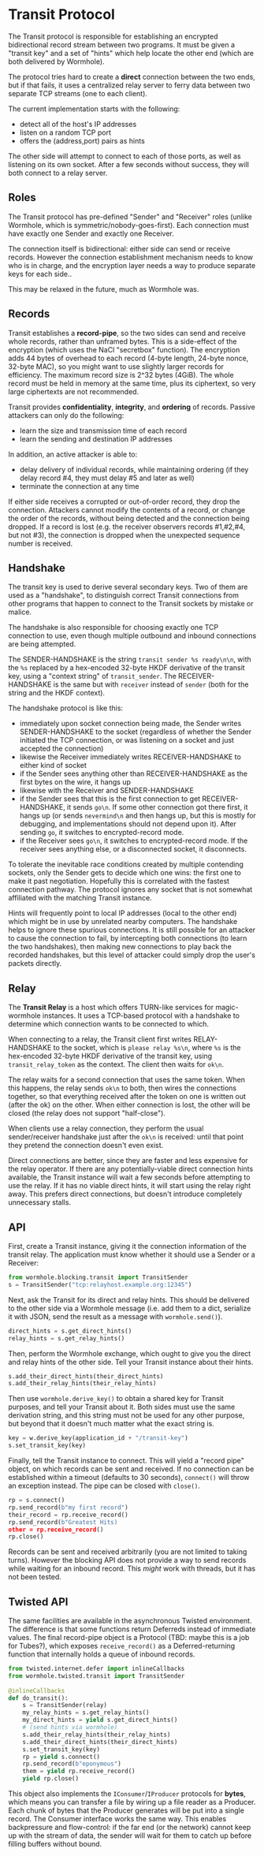 # Transit Protocol

The Transit protocol is responsible for establishing an encrypted
bidirectional record stream between two programs. It must be given a "transit
key" and a set of "hints" which help locate the other end (which are both
delivered by Wormhole).

The protocol tries hard to create a **direct** connection between the two
ends, but if that fails, it uses a centralized relay server to ferry data
between two separate TCP streams (one to each client).

The current implementation starts with the following:

* detect all of the host's IP addresses
* listen on a random TCP port
* offers the (address,port) pairs as hints

The other side will attempt to connect to each of those ports, as well as
listening on its own socket. After a few seconds without success, they will
both connect to a relay server.

## Roles

The Transit protocol has pre-defined "Sender" and "Receiver" roles (unlike
Wormhole, which is symmetric/nobody-goes-first). Each connection must have
exactly one Sender and exactly one Receiver.

The connection itself is bidirectional: either side can send or receive
records. However the connection establishment mechanism needs to know who is
in charge, and the encryption layer needs a way to produce separate keys for
each side..

This may be relaxed in the future, much as Wormhole was.

## Records

Transit establishes a **record-pipe**, so the two sides can send and receive
whole records, rather than unframed bytes. This is a side-effect of the
encryption (which uses the NaCl "secretbox" function). The encryption adds 44
bytes of overhead to each record (4-byte length, 24-byte nonce, 32-byte MAC),
so you might want to use slightly larger records for efficiency. The maximum
record size is 2^32 bytes (4GiB). The whole record must be held in memory at
the same time, plus its ciphertext, so very large ciphertexts are not
recommended.

Transit provides **confidentiality**, **integrity**, and **ordering** of
records. Passive attackers can only do the following:

* learn the size and transmission time of each record
* learn the sending and destination IP addresses

In addition, an active attacker is able to:

* delay delivery of individual records, while maintaining ordering (if they
  delay record #4, they must delay #5 and later as well)
* terminate the connection at any time

If either side receives a corrupted or out-of-order record, they drop the
connection. Attackers cannot modify the contents of a record, or change the
order of the records, without being detected and the connection being
dropped. If a record is lost (e.g. the receiver observers records #1,#2,#4,
but not #3), the connection is dropped when the unexpected sequence number is
received.

## Handshake

The transit key is used to derive several secondary keys. Two of them are
used as a "handshake", to distinguish correct Transit connections from other
programs that happen to connect to the Transit sockets by mistake or malice.

The handshake is also responsible for choosing exactly one TCP connection to
use, even though multiple outbound and inbound connections are being
attempted.

The SENDER-HANDSHAKE is the string `transit sender %s ready\n\n`, with the
`%s` replaced by a hex-encoded 32-byte HKDF derivative of the transit key,
using a "context string" of `transit_sender`. The RECEIVER-HANDSHAKE is the
same but with `receiver` instead of `sender` (both for the string and the
HKDF context).

The handshake protocol is like this:

* immediately upon socket connection being made, the Sender writes
  SENDER-HANDSHAKE to the socket (regardless of whether the Sender initiated
  the TCP connection, or was listening on a socket and just accepted the
  connection)
* likewise the Receiver immediately writes RECEIVER-HANDSHAKE to either kind
  of socket
* if the Sender sees anything other than RECEIVER-HANDSHAKE as the first
  bytes on the wire, it hangs up
* likewise with the Receiver and SENDER-HANDSHAKE
* if the Sender sees that this is the first connection to get
  RECEIVER-HANDSHAKE, it sends `go\n`. If some other connection got there
  first, it hangs up (or sends `nevermind\n` and then hangs up, but this is
  mostly for debugging, and implementations should not depend upon it). After
  sending `go`, it switches to encrypted-record mode.
* if the Receiver sees `go\n`, it switches to encrypted-record mode. If the
  receiver sees anything else, or a disconnected socket, it disconnects.

To tolerate the inevitable race conditions created by multiple contending
sockets, only the Sender gets to decide which one wins: the first one to make
it past negotiation. Hopefully this is correlated with the fastest connection
pathway. The protocol ignores any socket that is not somewhat affiliated with
the matching Transit instance.

Hints will frequently point to local IP addresses (local to the other end)
which might be in use by unrelated nearby computers. The handshake helps to
ignore these spurious connections. It is still possible for an attacker to
cause the connection to fail, by intercepting both connections (to learn the
two handshakes), then making new connections to play back the recorded
handshakes, but this level of attacker could simply drop the user's packets
directly.

## Relay

The **Transit Relay** is a host which offers TURN-like services for
magic-wormhole instances. It uses a TCP-based protocol with a handshake to
determine which connection wants to be connected to which.

When connecting to a relay, the Transit client first writes RELAY-HANDSHAKE
to the socket, which is `please relay %s\n`, where `%s` is the hex-encoded
32-byte HKDF derivative of the transit key, using `transit_relay_token` as
the context. The client then waits for `ok\n`.

The relay waits for a second connection that uses the same token. When this
happens, the relay sends `ok\n` to both, then wires the connections together,
so that everything received after the token on one is written out (after the
ok) on the other. When either connection is lost, the other will be closed
(the relay does not support "half-close").

When clients use a relay connection, they perform the usual sender/receiver
handshake just after the `ok\n` is received: until that point they pretend
the connection doesn't even exist.

Direct connections are better, since they are faster and less expensive for
the relay operator. If there are any potentially-viable direct connection
hints available, the Transit instance will wait a few seconds before
attempting to use the relay. If it has no viable direct hints, it will start
using the relay right away. This prefers direct connections, but doesn't
introduce completely unnecessary stalls.

## API

First, create a Transit instance, giving it the connection information of the
transit relay. The application must know whether it should use a Sender or a
Receiver:

```python
from wormhole.blocking.transit import TransitSender
s = TransitSender("tcp:relayhost.example.org:12345")
```

Next, ask the Transit for its direct and relay hints. This should be
delivered to the other side via a Wormhole message (i.e. add them to a dict,
serialize it with JSON, send the result as a message with `wormhole.send()`).

```python
direct_hints = s.get_direct_hints()
relay_hints = s.get_relay_hints()
```

Then, perform the Wormhole exchange, which ought to give you the direct and
relay hints of the other side. Tell your Transit instance about their hints.

```python
s.add_their_direct_hints(their_direct_hints)
s.add_their_relay_hints(their_relay_hints)
```

Then use `wormhole.derive_key()` to obtain a shared key for Transit purposes,
and tell your Transit about it. Both sides must use the same derivation
string, and this string must not be used for any other purpose, but beyond
that it doesn't much matter what the exact string is.

```python
key = w.derive_key(application_id + "/transit-key")
s.set_transit_key(key)
```

Finally, tell the Transit instance to connect. This will yield a "record
pipe" object, on which records can be sent and received. If no connection can
be established within a timeout (defaults to 30 seconds), `connect()` will
throw an exception instead. The pipe can be closed with `close()`.

```python
rp = s.connect()
rp.send_record(b"my first record")
their_record = rp.receive_record()
rp.send_record(b"Greatest Hits)
other = rp.receive_record()
rp.close()
```

Records can be sent and received arbitrarily (you are not limited to taking
turns). However the blocking API does not provide a way to send records while
waiting for an inbound record. This *might* work with threads, but it has not
been tested.

## Twisted API

The same facilities are available in the asynchronous Twisted environment.
The difference is that some functions return Deferreds instead of immediate
values. The final record-pipe object is a Protocol (TBD: maybe this is a job
for Tubes?), which exposes `receive_record()` as a Deferred-returning
function that internally holds a queue of inbound records.

```python
from twisted.internet.defer import inlineCallbacks
from wormhole.twisted.transit import TransitSender
 
@inlineCallbacks
def do_transit():
    s = TransitSender(relay)
    my_relay_hints = s.get_relay_hints()
    my_direct_hints = yield s.get_direct_hints()
    # (send hints via wormhole)
    s.add_their_relay_hints(their_relay_hints)
    s.add_their_direct_hints(their_direct_hints)
    s.set_transit_key(key)
    rp = yield s.connect()
    rp.send_record(b"eponymous")
    them = yield rp.receive_record()
    yield rp.close()
```

This object also implements the `IConsumer`/`IProducer` protocols for
**bytes**, which means you can transfer a file by wiring up a file reader as
a Producer. Each chunk of bytes that the Producer generates will be put into
a single record. The Consumer interface works the same way. This enables
backpressure and flow-control: if the far end (or the network) cannot keep up
with the stream of data, the sender will wait for them to catch up before
filling buffers without bound.
